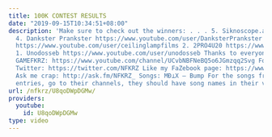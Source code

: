 ```yaml
---
title: 100K CONTEST RESULTS
date: "2019-09-15T10:34:51+08:00"
description: 'Make sure to check out the winners: . . . 5. Siknoscope.avi https://www.youtube.com/user/TheTRANE1910
  4. Dankster Prankster https://www.youtube.com/user/DanksterPrankster 3. CeilingLampFilms
  https://www.youtube.com/user/ceilinglampfilms 2. 2PRO4U20 https://www.youtube.com/user/2pro4u20
  1. Unodosseb https://www.youtube.com/user/unodosseb Thanks to everyone who entered!
  GAMEFKRZ: https://www.youtube.com/channel/UCvbNBFNeBQ5o6JGmzqq2Svg Follow me on
  Twitter: https://twitter.com/NFKRZ Like my FaZebook page: https://www.facebook.com/NFKRZ1
  Ask me crap: http://ask.fm/NFKRZ_ Songs: MƉ⊥X – Bump For the songs from the contestants''
  entries, go to their channels, they should have song names in their vids'' descriptions.'
url: /nfkrz/U8qoDWpDGMw/
providers:
  youtube:
    id: U8qoDWpDGMw
type: video
---
```

